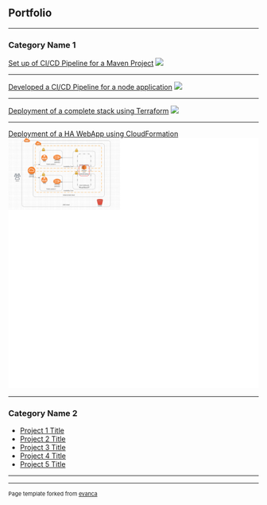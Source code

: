 ## Portfolio

---

### Category Name 1 

[Set up of CI/CD Pipeline for a Maven Project](/sample_page)
<img src="images/dummy_thumbnail.jpg?raw=true"/>

---
[Developed a CI/CD Pipeline for a node application](/pdf/sample_presentation.pdf)
<img src="images/dummy_thumbnail.jpg?raw=true"/>

---
[Deployment of a complete stack using Terraform](http://example.com/)
<img src="images/dummy_thumbnail.jpg?raw=true"/>

---

[Deployment of a HA WebApp using CloudFormation](http://example.com/)
<img src="images/WebApp.png?raw=true"/>

---

### Category Name 2

- [Project 1 Title](http://example.com/)
- [Project 2 Title](http://example.com/)
- [Project 3 Title](http://example.com/)
- [Project 4 Title](http://example.com/)
- [Project 5 Title](http://example.com/)

---




---
<p style="font-size:11px">Page template forked from <a href="https://github.com/evanca/quick-portfolio">evanca</a></p>
<!-- Remove above link if you don't want to attibute -->
